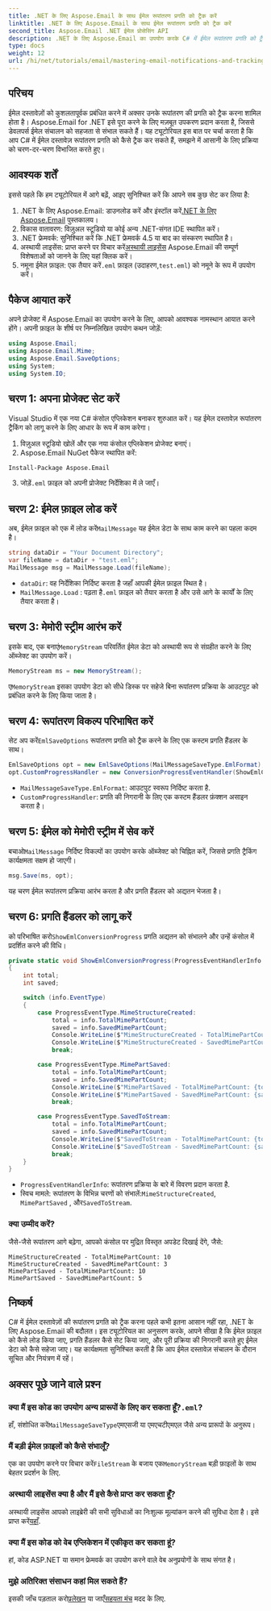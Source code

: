 ```yaml
---
title: .NET के लिए Aspose.Email के साथ ईमेल रूपांतरण प्रगति को ट्रैक करें
linktitle: .NET के लिए Aspose.Email के साथ ईमेल रूपांतरण प्रगति को ट्रैक करें
second_title: Aspose.Email .NET ईमेल प्रोसेसिंग API
description: .NET के लिए Aspose.Email का उपयोग करके C# में ईमेल रूपांतरण प्रगति को ट्रैक करने का चरण-दर-चरण तरीका जानें। इस विस्तृत ट्यूटोरियल के साथ अपनी परियोजना दक्षता बढ़ाएँ।
type: docs
weight: 12
url: /hi/net/tutorials/email/mastering-email-notifications-and-tracking/track-email-conversion-progress/
---
```

## परिचय

ईमेल दस्तावेज़ों को कुशलतापूर्वक प्रबंधित करने में अक्सर उनके रूपांतरण की प्रगति को ट्रैक करना शामिल होता है। Aspose.Email for .NET इसे पूरा करने के लिए मज़बूत उपकरण प्रदान करता है, जिससे डेवलपर्स ईमेल संचालन को सहजता से संभाल सकते हैं। यह ट्यूटोरियल इस बात पर चर्चा करता है कि आप C# में ईमेल दस्तावेज़ रूपांतरण प्रगति को कैसे ट्रैक कर सकते हैं, समझने में आसानी के लिए प्रक्रिया को चरण-दर-चरण विभाजित करते हुए।  

## आवश्यक शर्तें  

इससे पहले कि हम ट्यूटोरियल में आगे बढ़ें, आइए सुनिश्चित करें कि आपने सब कुछ सेट कर लिया है:  

1.  .NET के लिए Aspose.Email: डाउनलोड करें और इंस्टॉल करें[.NET के लिए Aspose.Email](https://releases.aspose.com/email/net/) पुस्तकालय।  
2. विकास वातावरण: विज़ुअल स्टूडियो या कोई अन्य .NET-संगत IDE स्थापित करें।  
3. .NET फ्रेमवर्क: सुनिश्चित करें कि .NET फ्रेमवर्क 4.5 या बाद का संस्करण स्थापित है।  
4.  अस्थायी लाइसेंस: प्राप्त करने पर विचार करें[अस्थायी लाइसेंस](https://purchase.aspose.com/temporary-license/) Aspose.Email की सम्पूर्ण विशेषताओं को जानने के लिए यहां क्लिक करें।  
5.  नमूना ईमेल फ़ाइल: एक तैयार करें`.eml` फ़ाइल (उदाहरण,`test.eml`) को नमूने के रूप में उपयोग करें।  

## पैकेज आयात करें  

अपने प्रोजेक्ट में Aspose.Email का उपयोग करने के लिए, आपको आवश्यक नामस्थान आयात करने होंगे। अपनी फ़ाइल के शीर्ष पर निम्नलिखित उपयोग कथन जोड़ें:  

```csharp
using Aspose.Email;
using Aspose.Email.Mime;
using Aspose.Email.SaveOptions;
using System;
using System.IO;
```

## चरण 1: अपना प्रोजेक्ट सेट करें  

Visual Studio में एक नया C# कंसोल एप्लिकेशन बनाकर शुरुआत करें। यह ईमेल दस्तावेज़ रूपांतरण ट्रैकिंग को लागू करने के लिए आधार के रूप में काम करेगा।  
  
1. विज़ुअल स्टूडियो खोलें और एक नया कंसोल एप्लिकेशन प्रोजेक्ट बनाएं।  
2. Aspose.Email NuGet पैकेज स्थापित करें:  
```sh
Install-Package Aspose.Email
```  
3.  जोड़ें`.eml` फ़ाइल को अपनी प्रोजेक्ट निर्देशिका में ले जाएँ।  

## चरण 2: ईमेल फ़ाइल लोड करें  

 अब, ईमेल फ़ाइल को एक में लोड करें`MailMessage` यह ईमेल डेटा के साथ काम करने का पहला कदम है।  
 
```csharp
string dataDir = "Your Document Directory";
var fileName = dataDir + "test.eml";
MailMessage msg = MailMessage.Load(fileName);
```
 
- `dataDir`: वह निर्देशिका निर्दिष्ट करता है जहाँ आपकी ईमेल फ़ाइल स्थित है।  
- `MailMessage.Load` : पढ़ता है`.eml` फ़ाइल को तैयार करता है और उसे आगे के कार्यों के लिए तैयार करता है।  

## चरण 3: मेमोरी स्ट्रीम आरंभ करें  

 इसके बाद, एक बनाएं`MemoryStream` परिवर्तित ईमेल डेटा को अस्थायी रूप से संग्रहीत करने के लिए ऑब्जेक्ट का उपयोग करें।  
 
```csharp
MemoryStream ms = new MemoryStream();
```

 ए`MemoryStream` इसका उपयोग डेटा को सीधे डिस्क पर सहेजे बिना रूपांतरण प्रक्रिया के आउटपुट को प्रबंधित करने के लिए किया जाता है।  

## चरण 4: रूपांतरण विकल्प परिभाषित करें  

 सेट अप करें`EmlSaveOptions` रूपांतरण प्रगति को ट्रैक करने के लिए एक कस्टम प्रगति हैंडलर के साथ।  
 
```csharp
EmlSaveOptions opt = new EmlSaveOptions(MailMessageSaveType.EmlFormat);
opt.CustomProgressHandler = new ConversionProgressEventHandler(ShowEmlConversionProgress);
```
  
- `MailMessageSaveType.EmlFormat`: आउटपुट स्वरूप निर्दिष्ट करता है.  
- `CustomProgressHandler`: प्रगति की निगरानी के लिए एक कस्टम हैंडलर फ़ंक्शन असाइन करता है।  

## चरण 5: ईमेल को मेमोरी स्ट्रीम में सेव करें  

बचाओ`MailMessage` निर्दिष्ट विकल्पों का उपयोग करके ऑब्जेक्ट को चिह्नित करें, जिससे प्रगति ट्रैकिंग कार्यक्षमता सक्षम हो जाएगी।  
 
```csharp
msg.Save(ms, opt);
```
 
यह चरण ईमेल रूपांतरण प्रक्रिया आरंभ करता है और प्रगति हैंडलर को अद्यतन भेजता है।  

## चरण 6: प्रगति हैंडलर को लागू करें  

 को परिभाषित करो`ShowEmlConversionProgress` प्रगति अद्यतन को संभालने और उन्हें कंसोल में प्रदर्शित करने की विधि।  
 
```csharp
private static void ShowEmlConversionProgress(ProgressEventHandlerInfo info)
{
    int total;
    int saved;

    switch (info.EventType)
    {
        case ProgressEventType.MimeStructureCreated:
            total = info.TotalMimePartCount;
            saved = info.SavedMimePartCount;
            Console.WriteLine($"MimeStructureCreated - TotalMimePartCount: {total}");
            Console.WriteLine($"MimeStructureCreated - SavedMimePartCount: {saved}");
            break;

        case ProgressEventType.MimePartSaved:
            total = info.TotalMimePartCount;
            saved = info.SavedMimePartCount;
            Console.WriteLine($"MimePartSaved - TotalMimePartCount: {total}");
            Console.WriteLine($"MimePartSaved - SavedMimePartCount: {saved}");
            break;

        case ProgressEventType.SavedToStream:
            total = info.TotalMimePartCount;
            saved = info.SavedMimePartCount;
            Console.WriteLine($"SavedToStream - TotalMimePartCount: {total}");
            Console.WriteLine($"SavedToStream - SavedMimePartCount: {saved}");
            break;
    }
}
```
 
- `ProgressEventHandlerInfo`: रूपांतरण प्रक्रिया के बारे में विवरण प्रदान करता है.  
-  स्विच मामले: रूपांतरण के विभिन्न चरणों को संभालें:`MimeStructureCreated`, `MimePartSaved` , और`SavedToStream`.  

### क्या उम्मीद करें?  
जैसे-जैसे रूपांतरण आगे बढ़ेगा, आपको कंसोल पर मुद्रित विस्तृत अपडेट दिखाई देंगे, जैसे:  
```plaintext
MimeStructureCreated - TotalMimePartCount: 10  
MimeStructureCreated - SavedMimePartCount: 3  
MimePartSaved - TotalMimePartCount: 10  
MimePartSaved - SavedMimePartCount: 5  
```

## निष्कर्ष  

C# में ईमेल दस्तावेज़ों की रूपांतरण प्रगति को ट्रैक करना पहले कभी इतना आसान नहीं रहा, .NET के लिए Aspose.Email की बदौलत। इस ट्यूटोरियल का अनुसरण करके, आपने सीखा है कि ईमेल फ़ाइल को कैसे लोड किया जाए, प्रगति हैंडलर कैसे सेट किया जाए, और पूरी प्रक्रिया की निगरानी करते हुए ईमेल डेटा को कैसे सहेजा जाए। यह कार्यक्षमता सुनिश्चित करती है कि आप ईमेल दस्तावेज़ संचालन के दौरान सूचित और नियंत्रण में रहें।  

## अक्सर पूछे जाने वाले प्रश्न  

###  क्या मैं इस कोड का उपयोग अन्य प्रारूपों के लिए कर सकता हूँ?`.eml`?  
 हाँ, संशोधित करें`MailMessageSaveType`एमएसजी या एमएचटीएमएल जैसे अन्य प्रारूपों के अनुरूप।  

### मैं बड़ी ईमेल फ़ाइलों को कैसे संभालूँ?  
 एक का उपयोग करने पर विचार करें`FileStream` के बजाय एक`MemoryStream` बड़ी फ़ाइलों के साथ बेहतर प्रदर्शन के लिए.  

### अस्थायी लाइसेंस क्या है और मैं इसे कैसे प्राप्त कर सकता हूँ?  
 अस्थायी लाइसेंस आपको लाइब्रेरी की सभी सुविधाओं का निःशुल्क मूल्यांकन करने की सुविधा देता है। इसे प्राप्त करें[यहाँ](https://purchase.aspose.com/temporary-license/).  

### क्या मैं इस कोड को वेब एप्लिकेशन में एकीकृत कर सकता हूं?  
हां, कोड ASP.NET या समान फ्रेमवर्क का उपयोग करने वाले वेब अनुप्रयोगों के साथ संगत है।  

### मुझे अतिरिक्त संसाधन कहां मिल सकते हैं?  
 इसकी जाँच पड़ताल करो[प्रलेखन](https://reference.aspose.com/email/net/) या जाएँ[सहयता मंच](https://forum.aspose.com/c/email/12/) मदद के लिए.  